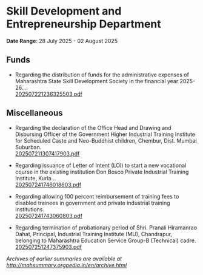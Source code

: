 # Skill Development and Entrepreneurship Department

**Date Range**: 28 July 2025 - 02 August 2025


## Funds
- Regarding the distribution of funds for the administrative expenses of Maharashtra State Skill Development Society in the financial year 2025-26....\
  [202507221236325503.pdf](https://gr.maharashtra.gov.in/Site/Upload/Government%20Resolutions/English/202507221236325503.pdf)

## Miscellaneous
- Regarding the declaration of the Office Head and Drawing and Disbursing Officer of the Government Higher Industrial Training Institute for Scheduled Caste and Neo-Buddhist children, Chembur, Dist. Mumbai Suburban.\
  [202507211307417903.pdf](https://gr.maharashtra.gov.in/Site/Upload/Government%20Resolutions/English/202507211307417903.pdf)

- Regarding issuance of Letter of Intent (LOI) to start a new vocational course in the existing institution Don Bosco Private Industrial Training Institute, Kurla...\
  [202507241746018603.pdf](https://gr.maharashtra.gov.in/Site/Upload/Government%20Resolutions/English/202507241746018603.pdf)

- Regarding allowing 100 percent reimbursement of training fees to disabled trainees in government and private industrial training institutions.\
  [202507241743060803.pdf](https://gr.maharashtra.gov.in/Site/Upload/Government%20Resolutions/English/202507241743060803....pdf)

- Regarding termination of probationary period of Shri. Pranali Hiramanrao Dahat, Principal, Industrial Training Institute (MU), Chandrapur, belonging to Maharashtra Education Service Group-B (Technical) cadre.\
  [202507251247375903.pdf](https://gr.maharashtra.gov.in/Site/Upload/Government%20Resolutions/English/202507251247375903.pdf)


*Archives of earlier summaries are available at http://mahsummary.orgpedia.in/en/archive.html*